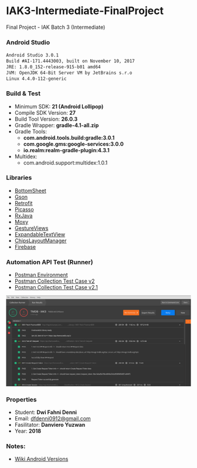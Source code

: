 # IAK3-Intermediate-FinalProject
Final Project - IAK Batch 3 (Intermediate)

### Android Studio
```
Android Studio 3.0.1
Build #AI-171.4443003, built on November 10, 2017
JRE: 1.8.0_152-release-915-b01 amd64
JVM: OpenJDK 64-Bit Server VM by JetBrains s.r.o
Linux 4.4.0-112-generic
```

### Build & Test
* Minimum SDK: **21 (Android Lollipop)**
* Compile SDK Version: **27**
* Build Tool Version: **26.0.3**
* Gradle Wrapper: **gradle-4.1-all.zip**
* Gradle Tools: 
  - **com.android.tools.build:gradle:3.0.1**
  - **com.google.gms:google-services:3.0.0**
  - **io.realm:realm-gradle-plugin:4.3.1**
* Multidex:
  - com.android.support:multidex:1.0.1

### Libraries
* [BottomSheet](https://github.com/michaelbel/BottomSheet)
* [Gson](https://github.com/google/gson)
* [Retrofit](https://github.com/square/retrofit)
* [Picasso](https://github.com/square/picasso)
* [RxJava](https://github.com/ReactiveX/RxJava)
* [Moxy](https://github.com/Arello-Mobile/Moxy)
* [GestureViews](https://github.com/alexvasilkov/GestureViews)
* [ExpandableTextView](https://github.com/Blogcat/Android-ExpandableTextView)
* [ChipsLayoutManager](https://github.com/BelooS/ChipsLayoutManager)
* [Firebase](https://firebase.google.com)

### Automation API Test (Runner)
* [Postman Environment](https://raw.githubusercontent.com/zeroc0d3/IAK3-Intermediate-FinalProject/master/postman/TMDB-IAK3_environment.json)
* [Postman Collection Test Case v2](https://raw.githubusercontent.com/zeroc0d3/IAK3-Intermediate-FinalProject/master/postman/TMDB-IAK3_v2.json)
* [Postman Collection Test Case v2.1](https://raw.githubusercontent.com/zeroc0d3/IAK3-Intermediate-FinalProject/master/postman/TMDB-IAK3_v2.1.json)

![Automation API](https://github.com/zeroc0d3/IAK3-Intermediate-FinalProject/blob/master/postman/postman_runner.png)
 
### Properties
* Student: **Dwi Fahni Denni**
* Email: <dfdenni0912@gmail.com>
* Fasilitator: **Danviero Yuzwan**
* Year: **2018**

### Notes:
* [Wiki Android Versions](https://en.wikipedia.org/wiki/Android_version_history)
